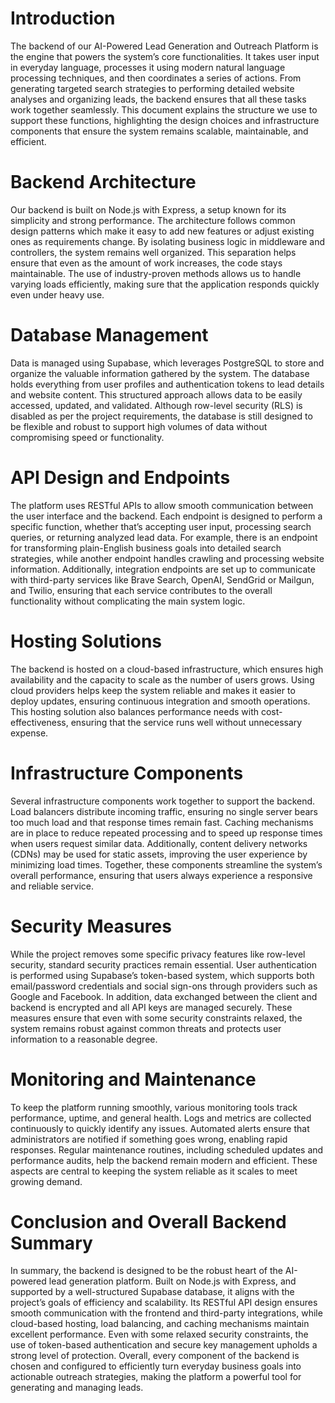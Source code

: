 # Introduction

The backend of our AI-Powered Lead Generation and Outreach Platform is the engine that powers the system’s core functionalities. It takes user input in everyday language, processes it using modern natural language processing techniques, and then coordinates a series of actions. From generating targeted search strategies to performing detailed website analyses and organizing leads, the backend ensures that all these tasks work together seamlessly. This document explains the structure we use to support these functions, highlighting the design choices and infrastructure components that ensure the system remains scalable, maintainable, and efficient.

# Backend Architecture

Our backend is built on Node.js with Express, a setup known for its simplicity and strong performance. The architecture follows common design patterns which make it easy to add new features or adjust existing ones as requirements change. By isolating business logic in middleware and controllers, the system remains well organized. This separation helps ensure that even as the amount of work increases, the code stays maintainable. The use of industry-proven methods allows us to handle varying loads efficiently, making sure that the application responds quickly even under heavy use.

# Database Management

Data is managed using Supabase, which leverages PostgreSQL to store and organize the valuable information gathered by the system. The database holds everything from user profiles and authentication tokens to lead details and website content. This structured approach allows data to be easily accessed, updated, and validated. Although row-level security (RLS) is disabled as per the project requirements, the database is still designed to be flexible and robust to support high volumes of data without compromising speed or functionality.

# API Design and Endpoints

The platform uses RESTful APIs to allow smooth communication between the user interface and the backend. Each endpoint is designed to perform a specific function, whether that’s accepting user input, processing search queries, or returning analyzed lead data. For example, there is an endpoint for transforming plain-English business goals into detailed search strategies, while another endpoint handles crawling and processing website information. Additionally, integration endpoints are set up to communicate with third-party services like Brave Search, OpenAI, SendGrid or Mailgun, and Twilio, ensuring that each service contributes to the overall functionality without complicating the main system logic.

# Hosting Solutions

The backend is hosted on a cloud-based infrastructure, which ensures high availability and the capacity to scale as the number of users grows. Using cloud providers helps keep the system reliable and makes it easier to deploy updates, ensuring continuous integration and smooth operations. This hosting solution also balances performance needs with cost-effectiveness, ensuring that the service runs well without unnecessary expense.

# Infrastructure Components

Several infrastructure components work together to support the backend. Load balancers distribute incoming traffic, ensuring no single server bears too much load and that response times remain fast. Caching mechanisms are in place to reduce repeated processing and to speed up response times when users request similar data. Additionally, content delivery networks (CDNs) may be used for static assets, improving the user experience by minimizing load times. Together, these components streamline the system’s overall performance, ensuring that users always experience a responsive and reliable service.

# Security Measures

While the project removes some specific privacy features like row-level security, standard security practices remain essential. User authentication is performed using Supabase’s token-based system, which supports both email/password credentials and social sign-ons through providers such as Google and Facebook. In addition, data exchanged between the client and backend is encrypted and all API keys are managed securely. These measures ensure that even with some security constraints relaxed, the system remains robust against common threats and protects user information to a reasonable degree.

# Monitoring and Maintenance

To keep the platform running smoothly, various monitoring tools track performance, uptime, and general health. Logs and metrics are collected continuously to quickly identify any issues. Automated alerts ensure that administrators are notified if something goes wrong, enabling rapid responses. Regular maintenance routines, including scheduled updates and performance audits, help the backend remain modern and efficient. These aspects are central to keeping the system reliable as it scales to meet growing demand.

# Conclusion and Overall Backend Summary

In summary, the backend is designed to be the robust heart of the AI-powered lead generation platform. Built on Node.js with Express, and supported by a well-structured Supabase database, it aligns with the project’s goals of efficiency and scalability. Its RESTful API design ensures smooth communication with the frontend and third-party integrations, while cloud-based hosting, load balancing, and caching mechanisms maintain excellent performance. Even with some relaxed security constraints, the use of token-based authentication and secure key management upholds a strong level of protection. Overall, every component of the backend is chosen and configured to efficiently turn everyday business goals into actionable outreach strategies, making the platform a powerful tool for generating and managing leads.
